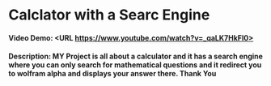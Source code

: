 # Calclator with a Searc Engine
#### Video Demo:  <URL https://www.youtube.com/watch?v=_qaLK7HkFl0>
#### Description: MY Project is all about a calculator and it has a search engine where you can only search for mathematical questions and it redirect you to wolfram alpha and displays your answer there. Thank You